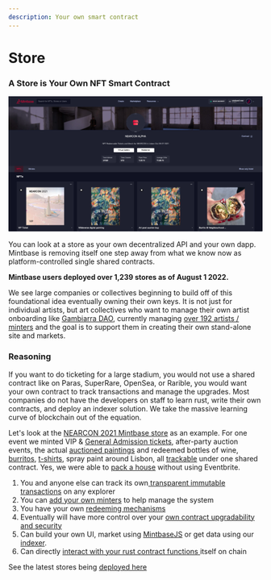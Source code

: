 ```yaml
---
description: Your own smart contract
---
```


# Store

### A Store is Your Own NFT Smart Contract

![](<../../.gitbook/assets/Screen Shot 2022-05-30 at 9.21.30 AM.png>)

You can look at a store as your own decentralized API and your own dapp. Mintbase is removing itself one step away from what we know now as platform-controlled single shared contracts.&#x20;

**Mintbase users deployed over 1,239 stores as of August 1 2022.**

We see large companies or collectives beginning to build off of this foundational idea eventually owning their own keys. It is not just for individual artists, but art collectives who want to manage their own artist onboarding like [Gambiarra DAO](https://www.mintbase.io/store/gambiarra.mintbase1.near?tab=nfts\&page=0), currently managing [over 192 artists / minters](https://www.mintbase.io/store/gambiarra.mintbase1.near?tab=minters\&page=0) and the goal is to support them in creating their own stand-alone site and markets.

### Reasoning

If you want to do ticketing for a large stadium, you would not use a shared contract like on Paras, SuperRare, OpenSea, or Rarible, you would want your own contract to track transactions and manage the upgrades. Most companies do not have the developers on staff to learn rust, write their own contracts, and deploy an indexer solution. We take the massive learning curve of blockchain out of the equation.

Let's look at the [NEARCON 2021 Mintbase store](https://www.mintbase.io/store/nearcon.mintbase1.near?tab=things\&page=0) as an example. For one event we minted VIP & [General Admission tickets](https://www.mintbase.io/thing/5LkXEkvDGeMzDSj3zMdgWBOi\_8hc1DQperGVmm5V2ds:nearcon.mintbase1.near), after-party auction events, the actual [auctioned paintings](https://www.mintbase.io/thing/\_aVrcDJrC9DJyFMKRiIdme2K-NczX3oYkBy8AVTm\_eA:nearcon.mintbase1.near) and redeemed bottles of wine, [burritos](https://www.mintbase.io/thing/waJxfli-d\_ZFTYQdCcdbZsL9Nmi8xkc4YRSTEmHMYC0:nearcon.mintbase1.near), [t-shirts](https://www.mintbase.io/thing/oaex7KvQqBAy3XeRxnoGWdaeBJjeOMEl7kxS\_ZNBbiU:nearcon.mintbase1.near), spray paint around Lisbon, all [trackable](https://nearblocks.io/address/nearcon.mintbase1.near#transaction) under one shared contract. Yes, we were able to [pack a house](https://www.youtube.com/watch?v=tAvDT77W-Lc\&t=2s) without using Eventbrite.

1. You and anyone else can track its own[ transparent immutable transactions](https://nearblocks.io/address/nearcon.mintbase1.near#transaction) on any explorer
2. You can [add your own minters](https://www.mintbase.io/store/nearcon.mintbase1.near?tab=minters\&page=0) to help manage the system
3. You have your own [redeeming mechanisms ](https://www.mintbase.io/activity?title=redeemer\&contractAddress=nearcon.mintbase1.near)
4. Eventually will have more control over your [own contract upgradability and security](https://blog.mintbase.io/mintbase-upgraded-544-nft-contracts-8e8bb2ecf40c)
5. Can build your own UI, market using [MintbaseJS](https://www.npmjs.com/package/mintbase) or get data using our [indexer](broken-reference).
6. Can directly [interact with your rust contract functions ](https://github.com/Mintbase/mintbase-core/tree/master/store/src)itself on chain&#x20;

See the latest stores being [deployed here ](https://www.mintbase.io/market?tab=listings\&orderby=newest\&page=0)

###
